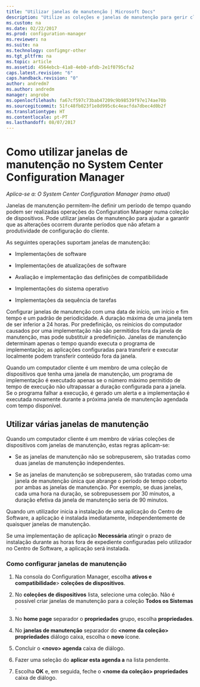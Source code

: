 ```yaml
---
title: "Utilizar janelas de manutenção | Microsoft Docs"
description: "Utilize as coleções e janelas de manutenção para gerir clientes no System Center Configuration Manager de forma eficaz."
ms.custom: na
ms.date: 02/22/2017
ms.prod: configuration-manager
ms.reviewer: na
ms.suite: na
ms.technology: configmgr-other
ms.tgt_pltfrm: na
ms.topic: article
ms.assetid: 4564ebcb-41a8-4eb0-afdb-2e1f0795cfa2
caps.latest.revision: "6"
caps.handback.revision: "0"
author: andredm7
ms.author: andredm
manager: angrobe
ms.openlocfilehash: fa67cf597c73bab47209c9b98539f97e174ae70b
ms.sourcegitcommit: 51fc48fb023f1e8d995c6c4eacfda7dbec4d0b2f
ms.translationtype: HT
ms.contentlocale: pt-PT
ms.lasthandoff: 08/07/2017
---
```

# <a name="how-to-use-maintenance-windows-in-system-center-configuration-manager"></a>Como utilizar janelas de manutenção no System Center Configuration Manager

*Aplica-se a: O System Center Configuration Manager (ramo atual)*

Janelas de manutenção permitem-lhe definir um período de tempo quando podem ser realizadas operações do Configuration Manager numa coleção de dispositivos. Pode utilizar janelas de manutenção para ajudar a garantir que as alterações ocorrem durante períodos que não afetam a produtividade de configuração do cliente.  

 As seguintes operações suportam janelas de manutenção:  

-   Implementações de software  

-   Implementações de atualizações de software  

-   Avaliação e implementação das definições de compatibilidade  

-   Implementações do sistema operativo  

-   Implementações da sequência de tarefas  

 Configurar janelas de manutenção com uma data de início, um início e fim tempo e um padrão de periodicidade. A duração máxima de uma janela tem de ser inferior a 24 horas. Por predefinição, os reinícios do computador causados por uma implementação não são permitidos fora da janela de manutenção, mas pode substituir a predefinição. Janelas de manutenção determinam apenas o tempo quando executa o programa de implementação; as aplicações configuradas para transferir e executar localmente podem transferir conteúdo fora da janela.  

 Quando um computador cliente é um membro de uma coleção de dispositivos que tenha uma janela de manutenção, um programa de implementação é executado apenas se o número máximo permitido de tempo de execução não ultrapassar a duração configurada para a janela. Se o programa falhar a execução, é gerado um alerta e a implementação é executada novamente durante a próxima janela de manutenção agendada com tempo disponível.  

## <a name="using-multiple-maintenance-windows"></a>Utilizar várias janelas de manutenção  
 Quando um computador cliente é um membro de várias coleções de dispositivos com janelas de manutenção, estas regras aplicam-se:  

-   Se as janelas de manutenção não se sobrepuserem, são tratadas como duas janelas de manutenção independentes.  

-   Se as janelas de manutenção se sobrepuserem, são tratadas como uma janela de manutenção única que abrange o período de tempo coberto por ambas as janelas de manutenção. Por exemplo, se duas janelas, cada uma hora na duração, se sobrepusessem por 30 minutos, a duração efetiva da janela de manutenção seria de 90 minutos.  

 Quando um utilizador inicia a instalação de uma aplicação do Centro de Software, a aplicação é instalada imediatamente, independentemente de quaisquer janelas de manutenção.  

 Se uma implementação de aplicação **Necessária** atingir o prazo de instalação durante as horas fora de expediente configuradas pelo utilizador no Centro de Software, a aplicação será instalada.  

### <a name="how-to-configure-maintenance-windows"></a>Como configurar janelas de manutenção  

1.  Na consola do Configuration Manager, escolha **ativos e compatibilidade**>  **coleções de dispositivos**.  

3.  No **coleções de dispositivos** lista, selecione uma coleção. Não é possível criar janelas de manutenção para a coleção **Todos os Sistemas** .  

4.  No **home page** separador o **propriedades** grupo, escolha **propriedades**.  

5.  No **janelas de manutenção** separador do  **&lt;nome da coleção\> propriedades** diálogo caixa, escolha o **novo** ícone.  

6.  Concluir o  **&lt;novo\> agenda** caixa de diálogo.  

7.  Fazer uma seleção do **aplicar esta agenda a** na lista pendente.  

8.  Escolha **OK** e, em seguida, feche o  **&lt;nome da coleção\> propriedades** caixa de diálogo.  
